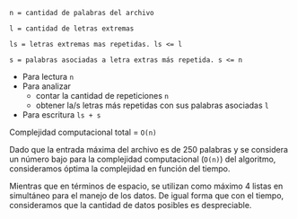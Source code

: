 `n = cantidad de palabras del archivo`

`l = cantidad de letras extremas`

`ls = letras extremas mas repetidas. ls <= l`

`s = palabras asociadas a letra extras más repetida. s <= n` 

* Para lectura `n`
* Para analizar
  * contar la cantidad de repeticiones `n`
  * obtener la/s letras más repetidas con sus palabras asociadas `l`
* Para escritura `ls + s`

Complejidad computacional total = `O(n)`

Dado que la entrada máxima del archivo es de 250 palabras y se considera un número bajo para la complejidad computacional (`O(n)`) del algoritmo, consideramos óptima la complejidad en función del tiempo.

Mientras que en términos de espacio, se utilizan como máximo 4 listas en simultáneo para el manejo de los datos. 
De igual forma que con el tiempo, consideramos que la cantidad de datos posibles es despreciable.


